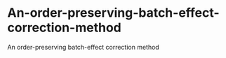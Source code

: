 # An-order-preserving-batch-effect-correction-method
An order-preserving batch-effect correction method
